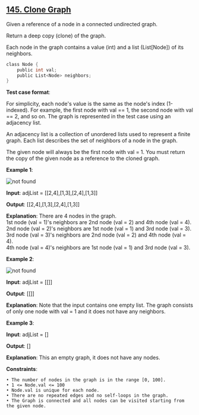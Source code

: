 <h2><a href="https://leetcode.com/problems/clone-graph/description/">145. Clone Graph</a></h2>

Given a reference of a node in a connected undirected graph.

Return a deep copy (clone) of the graph.

Each node in the graph contains a value (int) and a list (List[Node]) of its neighbors.

```c
class Node {
    public int val;
    public List<Node> neighbors;
}
```

**Test case format**:

For simplicity, each node's value is the same as the node's index (1-indexed). For example, the first node with val == 1, the second node with val == 2, and so on. The graph is represented in the test case using an adjacency list.

An adjacency list is a collection of unordered lists used to represent a finite graph. Each list describes the set of neighbors of a node in the graph.

The given node will always be the first node with val = 1. You must return the copy of the given node as a reference to the cloned graph.

**Example 1**:

<img src="https://assets.leetcode.com/uploads/2019/11/04/133_clone_graph_question.png" alt="not found">

**Input**: adjList = [[2,4],[1,3],[2,4],[1,3]]

**Output**: [[2,4],[1,3],[2,4],[1,3]]

**Explanation**: There are 4 nodes in the graph. </br>
1st node (val = 1)'s neighbors are 2nd node (val = 2) and 4th node (val = 4). </br>
2nd node (val = 2)'s neighbors are 1st node (val = 1) and 3rd node (val = 3). </br>
3rd node (val = 3)'s neighbors are 2nd node (val = 2) and 4th node (val = 4). </br>
4th node (val = 4)'s neighbors are 1st node (val = 1) and 3rd node (val = 3). </br>

**Example 2**:

<img src="https://assets.leetcode.com/uploads/2020/01/07/graph.png" alt="not found">

**Input**: adjList = [[]]

**Output**: [[]]

**Explanation**: Note that the input contains one empty list. The graph consists of only one node with val = 1 and it does not have any neighbors.

**Example 3**:

**Input**: adjList = []

**Output**: []

**Explanation**: This an empty graph, it does not have any nodes.

**Constraints**:

    • The number of nodes in the graph is in the range [0, 100].
    • 1 <= Node.val <= 100
    • Node.val is unique for each node.
    • There are no repeated edges and no self-loops in the graph.
    • The Graph is connected and all nodes can be visited starting from the given node.